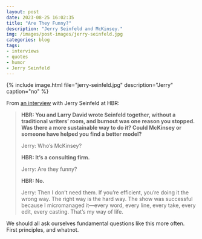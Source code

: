 ```yaml
---
layout: post
date: 2023-08-25 16:02:35
title: "Are They Funny?"
description: "Jerry Seinfeld and McKinsey."
img: /images/post-images/jerry-seinfeld.jpg
categories: blog
tags:
- interviews
- quotes
- humor
- Jerry Seinfeld
---
```


{% include image.html file="jerry-seinfeld.jpg" description="Jerry" caption="no" %}

From [an interview](https://hbr.org/2017/01/lifes-work-jerry-seinfeld "Life’s Work: An Interview with Jerry Seinfeld") with Jerry Seinfeld at HBR:

> **HBR: You and Larry David wrote Seinfeld together, without a traditional writers’ room, and burnout was one reason you stopped. Was there a more sustainable way to do it? Could McKinsey or someone have helped you find a better model?**
> 
> Jerry: Who’s McKinsey?
> 
> **HBR: It’s a consulting firm.**
> 
> Jerry: Are they funny?
> 
> **HBR: No.**
> 
> Jerry: Then I don’t need them. If you’re efficient, you’re doing it the wrong way. The right way is the hard way. The show was successful because I micromanaged it—every word, every line, every take, every edit, every casting. That’s my way of life.

We should all ask ourselves fundamental questions like this more often. First principles, and whatnot.